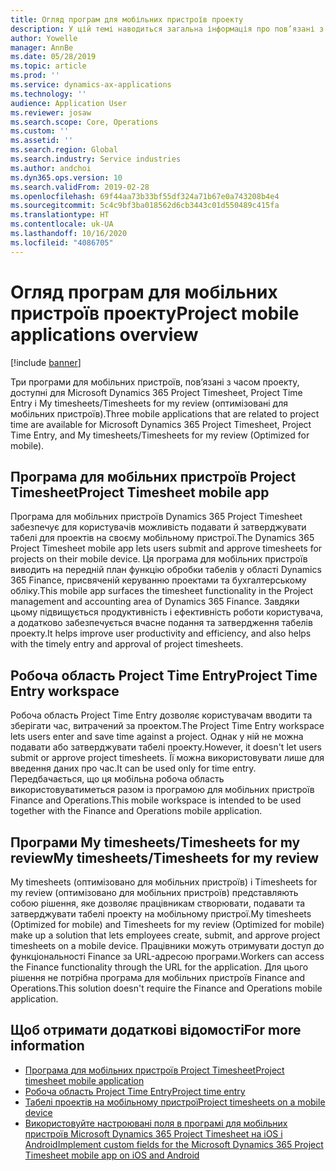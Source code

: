 ```yaml
---
title: Огляд програм для мобільних пристроїв проекту
description: У цій темі наводиться загальна інформація про пов’язані з часом програми проекту для Microsoft Dynamics 365 Project Timesheet, Project Time Entry та My timesheets/Timesheets, що доступні на мобільному пристрої.
author: Yowelle
manager: AnnBe
ms.date: 05/28/2019
ms.topic: article
ms.prod: ''
ms.service: dynamics-ax-applications
ms.technology: ''
audience: Application User
ms.reviewer: josaw
ms.search.scope: Core, Operations
ms.custom: ''
ms.assetid: ''
ms.search.region: Global
ms.search.industry: Service industries
ms.author: andchoi
ms.dyn365.ops.version: 10
ms.search.validFrom: 2019-02-28
ms.openlocfilehash: 69f44aa73b33bf55df324a71b67e0a743208b4e4
ms.sourcegitcommit: 5c4c9bf3ba018562d6cb3443c01d550489c415fa
ms.translationtype: HT
ms.contentlocale: uk-UA
ms.lasthandoff: 10/16/2020
ms.locfileid: "4086705"
---
```

# <a name="project-mobile-applications-overview"></a><span data-ttu-id="48d5d-103">Огляд програм для мобільних пристроїв проекту</span><span class="sxs-lookup"><span data-stu-id="48d5d-103">Project mobile applications overview</span></span>

[!include [banner](../includes/banner.md)]

<span data-ttu-id="48d5d-104">Три програми для мобільних пристроїв, пов’язані з часом проекту, доступні для Microsoft Dynamics 365 Project Timesheet, Project Time Entry і My timesheets/Timesheets for my review (оптимізовані для мобільних пристроїв).</span><span class="sxs-lookup"><span data-stu-id="48d5d-104">Three mobile applications that are related to project time are available for Microsoft Dynamics 365 Project Timesheet, Project Time Entry, and My timesheets/Timesheets for my review (Optimized for mobile).</span></span>

## <a name="project-timesheet-mobile-app"></a><span data-ttu-id="48d5d-105">Програма для мобільних пристроїв Project Timesheet</span><span class="sxs-lookup"><span data-stu-id="48d5d-105">Project Timesheet mobile app</span></span>

<span data-ttu-id="48d5d-106">Програма для мобільних пристроїв Dynamics 365 Project Timesheet забезпечує для користувачів можливість подавати й затверджувати табелі для проектів на своєму мобільному пристрої.</span><span class="sxs-lookup"><span data-stu-id="48d5d-106">The Dynamics 365 Project Timesheet mobile app lets users submit and approve timesheets for projects on their mobile device.</span></span> <span data-ttu-id="48d5d-107">Ця програма для мобільних пристроїв виводить на передній план функцію обробки табелів у області Dynamics 365 Finance, присвяченій керуванню проектами та бухгалтерському обліку.</span><span class="sxs-lookup"><span data-stu-id="48d5d-107">This mobile app surfaces the timesheet functionality in the Project management and accounting area of Dynamics 365 Finance.</span></span> <span data-ttu-id="48d5d-108">Завдяки цьому підвищується продуктивність і ефективність роботи користувача, а додатково забезпечується вчасне подання та затвердження табелів проекту.</span><span class="sxs-lookup"><span data-stu-id="48d5d-108">It helps improve user productivity and efficiency, and also helps with the timely entry and approval of project timesheets.</span></span>

## <a name="project-time-entry-workspace"></a><span data-ttu-id="48d5d-109">Робоча область Project Time Entry</span><span class="sxs-lookup"><span data-stu-id="48d5d-109">Project Time Entry workspace</span></span>

<span data-ttu-id="48d5d-110">Робоча область Project Time Entry дозволяє користувачам вводити та зберігати час, витрачений за проектом.</span><span class="sxs-lookup"><span data-stu-id="48d5d-110">The Project Time Entry workspace lets users enter and save time against a project.</span></span> <span data-ttu-id="48d5d-111">Однак у ній не можна подавати або затверджувати табелі проекту.</span><span class="sxs-lookup"><span data-stu-id="48d5d-111">However, it doesn't let users submit or approve project timesheets.</span></span> <span data-ttu-id="48d5d-112">Її можна використовувати лише для введення даних про час.</span><span class="sxs-lookup"><span data-stu-id="48d5d-112">It can be used only for time entry.</span></span> <span data-ttu-id="48d5d-113">Передбачається, що ця мобільна робоча область використовуватиметься разом із програмою для мобільних пристроїв Finance and Operations.</span><span class="sxs-lookup"><span data-stu-id="48d5d-113">This mobile workspace is intended to be used together with the Finance and Operations mobile application.</span></span>

## <a name="my-timesheetstimesheets-for-my-review"></a><span data-ttu-id="48d5d-114">Програми My timesheets/Timesheets for my review</span><span class="sxs-lookup"><span data-stu-id="48d5d-114">My timesheets/Timesheets for my review</span></span>

<span data-ttu-id="48d5d-115">My timesheets (оптимізовано для мобільних пристроїв) і Timesheets for my review (оптимізовано для мобільних пристроїв) представляють собою рішення, яке дозволяє працівникам створювати, подавати та затверджувати табелі проекту на мобільному пристрої.</span><span class="sxs-lookup"><span data-stu-id="48d5d-115">My timesheets (Optimized for mobile) and Timesheets for my review (Optimized for mobile) make up a solution that lets employees create, submit, and approve project timesheets on a mobile device.</span></span> <span data-ttu-id="48d5d-116">Працівники можуть отримувати доступ до функціональності Finance за URL-адресою програми.</span><span class="sxs-lookup"><span data-stu-id="48d5d-116">Workers can access the Finance functionality through the URL for the application.</span></span> <span data-ttu-id="48d5d-117">Для цього рішення не потрібна програма для мобільних пристроїв Finance and Operations.</span><span class="sxs-lookup"><span data-stu-id="48d5d-117">This solution doesn't require the Finance and Operations mobile application.</span></span>

## <a name="for-more-information"></a><span data-ttu-id="48d5d-118">Щоб отримати додаткові відомості</span><span class="sxs-lookup"><span data-stu-id="48d5d-118">For more information</span></span>

- [<span data-ttu-id="48d5d-119">Програма для мобільних пристроїв Project Timesheet</span><span class="sxs-lookup"><span data-stu-id="48d5d-119">Project timesheet mobile application</span></span>](project-timesheet.md)
- [<span data-ttu-id="48d5d-120">Робоча область Project Time Entry</span><span class="sxs-lookup"><span data-stu-id="48d5d-120">Project time entry</span></span>]( project-time-entry-mobile-workspace.md)
- [<span data-ttu-id="48d5d-121">Табелі проектів на мобільному пристрої</span><span class="sxs-lookup"><span data-stu-id="48d5d-121">Project timesheets on a mobile device</span></span>](Mobile-timesheets.md)
- [<span data-ttu-id="48d5d-122">Використовуйте настроювані поля в програмі для мобільних пристроїв Microsoft Dynamics 365 Project Timesheet на iOS і Android</span><span class="sxs-lookup"><span data-stu-id="48d5d-122">Implement custom fields for the Microsoft Dynamics 365 Project Timesheet mobile app on iOS and Android</span></span>](custom-fields-mobile.md)
